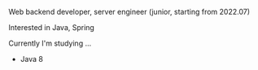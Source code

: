 Web backend developer, server engineer 
(junior, starting from 2022.07)

Interested in Java, Spring


Currently I'm studying ...
  - Java 8
